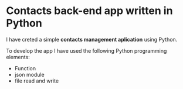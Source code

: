 # Contacts back-end app written in Python

I have creted a simple **contacts management aplication** using Python.

To develop the app I have used the following Python programming elements:

- Function
- json module
- file read and write
